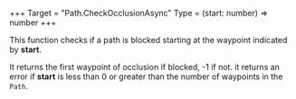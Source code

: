 +++
Target = "Path.CheckOcclusionAsync"
Type = (start: number) => number
+++

This function checks if a path is blocked starting at the waypoint indicated by **start**.It returns the first waypoint of occlusion if blocked, -1 if not. it returns an error if **start** is less than 0 or greater than the number of waypoints in the `Path`.